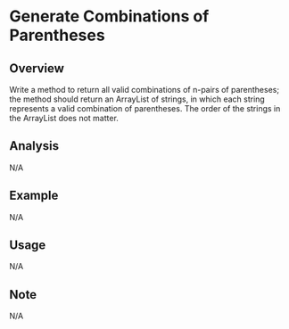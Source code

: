 # Generate Combinations of Parentheses

Overview
---
Write a method to return all valid combinations of n-pairs of parentheses; the 
method should return an ArrayList of strings, in which each string represents 
a valid combination of parentheses. The order of the strings in the ArrayList 
does not matter.

Analysis
---
N/A

Example
---
N/A

Usage
---
N/A

Note
---
N/A
